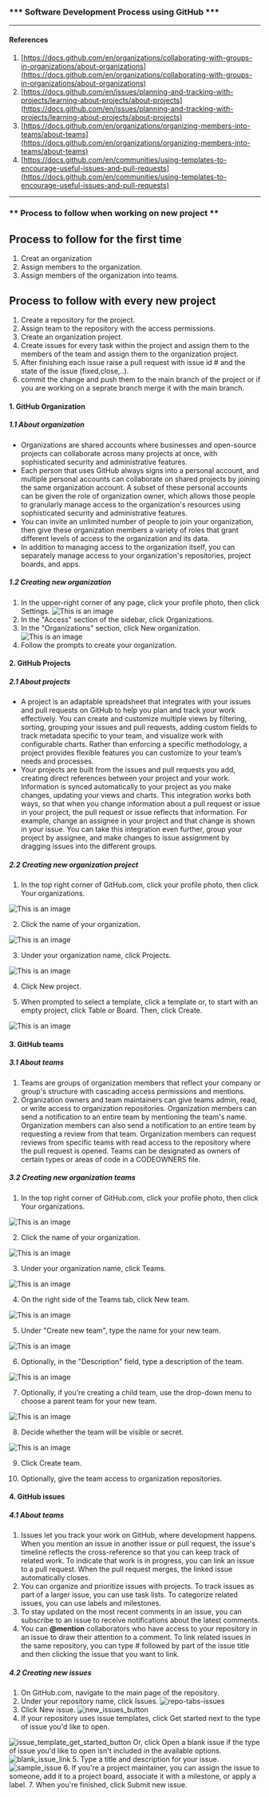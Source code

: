 ### *** Software Development Process using GitHub ***

---

#### References
1. [https://docs.github.com/en/organizations/collaborating-with-groups-in-organizations/about-organizations](https://docs.github.com/en/organizations/collaborating-with-groups-in-organizations/about-organizations)
2. [https://docs.github.com/en/issues/planning-and-tracking-with-projects/learning-about-projects/about-projects](https://docs.github.com/en/issues/planning-and-tracking-with-projects/learning-about-projects/about-projects)
3. [https://docs.github.com/en/organizations/organizing-members-into-teams/about-teams](https://docs.github.com/en/organizations/organizing-members-into-teams/about-teams)
4. [https://docs.github.com/en/communities/using-templates-to-encourage-useful-issues-and-pull-requests](https://docs.github.com/en/communities/using-templates-to-encourage-useful-issues-and-pull-requests)

---
### ** Process to follow when working on new project ** 
## Process to follow for the first time
1. Creat an organization 
2. Assign members to the organization.
3. Assign members of the organization into teams.
## Process to follow with every new project
1. Create a repository for the project.
2. Assign team to the repository with the access permissions.
3. Create an organization project.
4. Create issues for every task within the project and assign them to the members of the team and assign them to the organization project.
5. After finishing each issue raise a pull request with issue id # and the state of the issue (fixed,close,..).
6. commit the change and push them to the main branch of the project or if you are working on a seprate branch merge it with the main branch.

#### 1. GitHub Organization
##### 1.1 About organization

- Organizations are shared accounts where businesses and open-source projects can collaborate across many projects at once, with sophisticated security and administrative features.
- Each person that uses GitHub always signs into a personal account, and multiple personal accounts can collaborate on shared projects by joining the same organization account. A subset of these personal accounts can be given the role of organization owner, which allows those people to granularly manage access to the organization's resources using sophisticated security and administrative features.
- You can invite an unlimited number of people to join your organization, then give these organization members a variety of roles that grant different levels of access to the organization and its data.
- In addition to managing access to the organization itself, you can separately manage access to your organization's repositories, project boards, and apps.
##### 1.2 Creating new organization
1. In the upper-right corner of any page, click your profile photo, then click Settings.
![This is an image](https://docs.github.com/assets/cb-34573/images/help/settings/userbar-account-settings.png)
2. In the "Access" section of the sidebar, click  Organizations.
3. In the "Organizations" section, click New organization. 
![This is an image](https://docs.github.com/assets/cb-11403/images/help/settings/new-org-button.png)
4. Follow the prompts to create your organization.

#### 2. GitHub Projects
##### 2.1 About projects
- A project is an adaptable spreadsheet that integrates with your issues and pull requests on GitHub to help you plan and track your work effectively. You can create and customize multiple views by filtering, sorting, grouping your issues and pull requests, adding custom fields to track metadata specific to your team, and visualize work with configurable charts. Rather than enforcing a specific methodology, a project provides flexible features you can customize to your team’s needs and processes.
- Your projects are built from the issues and pull requests you add, creating direct references between your project and your work. Information is synced automatically to your project as you make changes, updating your views and charts. This integration works both ways, so that when you change information about a pull request or issue in your project, the pull request or issue reflects that information. For example, change an assignee in your project and that change is shown in your issue. You can take this integration even further, group your project by assignee, and make changes to issue assignment by dragging issues into the different groups.


##### 2.2 Creating new organization project

1. In the top right corner of GitHub.com, click your profile photo, then click Your organizations.

![This is an image](https://docs.github.com/assets/cb-10767/images/help/profile/your-organizations.png)





2. Click the name of your organization.

![This is an image](https://docs.github.com/assets/cb-5513/images/help/organizations/org-settings-link.png)

3. Under your organization name, click  Projects.

![This is an image](https://docs.github.com/assets/cb-9264/images/help/projects-v2/tab-projects.png)

4. Click New project.

5. When prompted to select a template, click a template or, to start with an empty project, click Table or Board. Then, click Create.

![This is an image](https://docs.github.com/assets/cb-46006/images/help/issues/projects-select-template.png)

#### 3. GitHub teams
##### 3.1 About teams
1. Teams are groups of organization members that reflect your company or group's structure with cascading access permissions and mentions.
2. Organization owners and team maintainers can give teams admin, read, or write access to organization repositories. Organization members can send a notification to an entire team by mentioning the team's name. Organization members can also send a notification to an entire team by requesting a review from that team. Organization members can request reviews from specific teams with read access to the repository where the pull request is opened. Teams can be designated as owners of certain types or areas of code in a CODEOWNERS file.

##### 3.2 Creating new organization teams
1. In the top right corner of GitHub.com, click your profile photo, then click Your organizations.


![This is an image](https://docs.github.com/assets/cb-10767/images/help/profile/your-organizations.png)


2. Click the name of your organization.

![This is an image](https://docs.github.com/assets/cb-5513/images/help/organizations/org-settings-link.png)

3. Under your organization name, click  Teams.

![This is an image](https://docs.github.com/assets/cb-18161/images/help/organizations/organization-teams-tab-with-overview.png)

4. On the right side of the Teams tab, click New team.

![This is an image](https://docs.github.com/assets/cb-16221/images/help/teams/new-team-button.png)

5. Under "Create new team", type the name for your new team.

![This is an image](https://docs.github.com/assets/cb-13466/images/help/teams/org-new-team-name.png)

6. Optionally, in the "Description" field, type a description of the team.

![This is an image](https://docs.github.com/assets/cb-13311/images/help/teams/org-team-description.png)

7. Optionally, if you're creating a child team, use the drop-down menu to choose a parent team for your new team.

![This is an image](https://docs.github.com/assets/cb-13924/images/help/teams/choose-parent-team.png)

8. Decide whether the team will be visible or secret.

![This is an image](https://docs.github.com/assets/cb-20485/images/help/teams/new-team-visibility.png)

9. Click Create team.

10. Optionally, give the team access to organization repositories.

#### 4. GitHub issues
##### 4.1 About teams
1. Issues let you track your work on GitHub, where development happens. When you mention an issue in another issue or pull request, the issue's timeline reflects the cross-reference so that you can keep track of related work. To indicate that work is in progress, you can link an issue to a pull request. When the pull request merges, the linked issue automatically closes.
2. You can organize and prioritize issues with projects. To track issues as part of a larger issue, you can use task lists. To categorize related issues, you can use labels and milestones.
3. To stay updated on the most recent comments in an issue, you can subscribe to an issue to receive notifications about the latest comments. 
4. You can **@mention** collaborators who have access to your repository in an issue to draw their attention to a comment. To link related issues in the same repository, you can type # followed by part of the issue title and then clicking the issue that you want to link.

##### 4.2 Creating new issues
1. On GitHub.com, navigate to the main page of the repository.
2. Under your repository name, click  Issues.
![repo-tabs-issues](https://user-images.githubusercontent.com/108261855/187608988-fd999690-f9fd-496c-ad9e-507de752390e.png)
3. Click New issue.
![new_issues_button](https://user-images.githubusercontent.com/108261855/187609058-1034392c-b62f-44bf-be41-178d9ec637eb.png)
4. If your repository uses issue templates, click Get started next to the type of issue you'd like to open.

![issue_template_get_started_button](https://user-images.githubusercontent.com/108261855/187609108-5421afbd-ad90-4903-bb94-74f3b8af0f3c.png)
Or, click Open a blank issue if the type of issue you'd like to open isn't included in the available options.
![blank_issue_link](https://user-images.githubusercontent.com/108261855/187609159-7ebf2619-01cc-487b-90d7-f15b6800a927.png)
5. Type a title and description for your issue.
![sample_issue](https://user-images.githubusercontent.com/108261855/187609212-52bcdd19-fffd-4e91-a748-0be9310824dd.png)
6. If you're a project maintainer, you can assign the issue to someone, add it to a project board, associate it with a milestone, or apply a label.
7. When you're finished, click Submit new issue.
